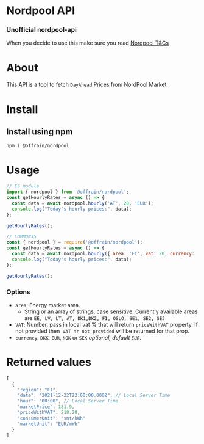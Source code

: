 # Nordpool API

### Unofficial nordpool-api

When you decide to use this make sure you read
[Nordpool T&Cs](https://www.nordpoolgroup.com/About-us/Terms-and-conditions-for-use/)

# About

This API is a tool to fetch `DayAhead` Prices from NordPool Market

# Install

## Install using npm

`npm i @offrain/nordpool`

# Usage

```js
// ES module
import { nordpool } from '@offrain/nordpool';
const getHourlyRates = async () => {
  const data = await nordpool.hourly('AT', 20, 'EUR');
  console.log("Today's hourly prices:", data);
};

getHourlyRates();
```

```js
// COMMONJS
const { nordpool } = require('@offrain/nordpool');
const getHourlyRates = async () => {
  const data = await nordpool.hourly({ area: 'FI', vat: 20, currency: 'EUR' });
  console.log("Today's hourly prices:", data);
};

getHourlyRates();
```

### Options

- `area`: Energy market area.
  - String or an array of strings, case sensitive. Currently available areas are `EE, LV, LT, AT, DK1,DK2, FI, OSLO, SE1, SE2, SE3`
- `VAT`: Number, pass in local vat % that will return `priceWithVAT` property. If not provided then` VAT nr not provided` will be returned for that prop.
- `currency`: `DKK`, `EUR`, `NOK` or `SEK` _optional, default `EUR`_.

# Returned values

```js
[
  {
    "region": "FI",
    "date": "2021-12-22T22:00:00.000Z", // Local Server Time
    "hour": "00:00", // Local Server Time
    "marketPrice": 181.9,
    "priceWithVAT": 218.28,
    "consumerUnit": "snt/kWh"
    "marketUnit": "EUR/mWh"
  }
]
```
